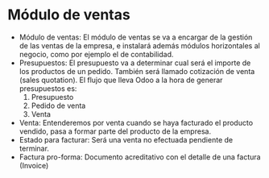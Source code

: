 # Módulo de ventas
* Módulo de ventas: El módulo de ventas se va a encargar de la gestión de las ventas de la empresa, e instalará además módulos horizontales al negocio, como por ejemplo el de contabilidad.
* Presupuestos: El presupuesto va a determinar cual será el importe de los productos de un pedido. También será llamado cotización de venta (sales quotation). El flujo que lleva Odoo a la hora de generar presupuestos es:
	1. Presupuesto
	2. Pedido de venta
	3. Venta
* Venta: Entenderemos por venta cuando se haya facturado el producto vendido, pasa a formar parte del producto de la empresa.
* Estado para facturar: Será una venta no efectuada pendiente de terminar.
* Factura pro-forma: Documento acreditativo con el detalle de una factura (Invoice)